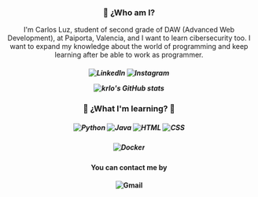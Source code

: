 <h3 align=center> 👋 ¿Who am I?</h3>

<p align=center>I'm Carlos Luz, student of second grade of DAW (Advanced Web Development), at Paiporta, Valencia, and I want to learn cibersecurity too.
I want to expand my knowledge about the world of programming and keep learning after be able to work as programmer.
</p>
<h5 align=center>
  
![LinkedIn](https://img.shields.io/badge/linkedin-%230077B5.svg?style=for-the-badge&logo=linkedin&logoColor=white)
![Instagram](https://img.shields.io/badge/Instagram-%23E4405F.svg?style=for-the-badge&logo=Instagram&logoColor=white)

![krlo's GitHub stats](https://github-readme-stats.vercel.app/api?username=krlosl&show_icons=true&theme=tokyonight)

</h5>

<h3 align=center> 📎 ¿What I'm learning? 📎 </h3>

<h5 align=center>
  
![Python](https://img.shields.io/badge/python-3670A0?style=for-the-badge&logo=python&logoColor=ffdd54)  ![Java](https://img.shields.io/badge/java-%23ED8B00.svg?style=for-the-badge&logo=openjdk&logoColor=white) ![HTML](https://img.shields.io/badge/html-%23E34F26.svg?style=for-the-badge&logo=html5&logoColor=white) ![CSS](https://img.shields.io/badge/css-%231572B6.svg?style=for-the-badge&logo=css3&logoColor=white)

</h5>
<h5 align=center>
  
![Docker](https://img.shields.io/badge/docker-%230db7ed.svg?style=for-the-badge&logo=docker&logoColor=white)

</h5>
<h4 align=center>
  
You can contact me by

</h4>
<h4 align=center>

![Gmail](https://img.shields.io/badge/Gmail-D14836?style=for-the-badge&logo=gmail&logoColor=white)


</h4>
